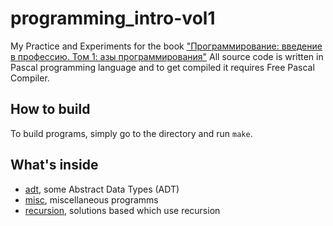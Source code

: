 # programming_intro-vol1

My Practice and Experiments for the book ["Программирование: введение в профессию. Том 1: азы программирования"](http://stolyarov.info/books/programming_intro/vol1)
All source code is written in Pascal programming language and to get compiled it requires Free Pascal Compiler.

## How to build

To build programs, simply go to the directory and run `make`.

## What's inside

* [adt](adt/), some Abstract Data Types (ADT)
* [misc](mics/), miscellaneous programms
* [recursion](recursion/), solutions based which use recursion
